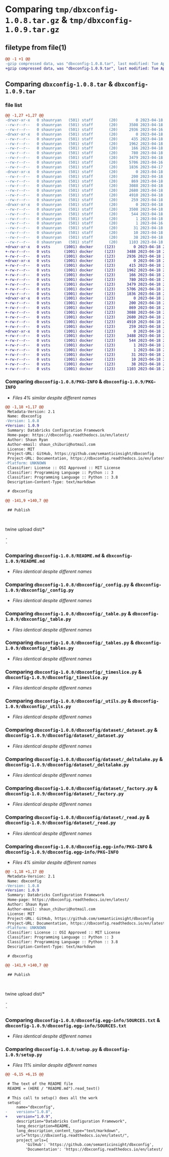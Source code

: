 # Comparing `tmp/dbxconfig-1.0.8.tar.gz` & `tmp/dbxconfig-1.0.9.tar.gz`

## filetype from file(1)

```diff
@@ -1 +1 @@
-gzip compressed data, was "dbxconfig-1.0.8.tar", last modified: Tue Apr 18 16:03:39 2023, max compression
+gzip compressed data, was "dbxconfig-1.0.9.tar", last modified: Tue Apr 18 21:30:58 2023, max compression
```

## Comparing `dbxconfig-1.0.8.tar` & `dbxconfig-1.0.9.tar`

### file list

```diff
@@ -1,27 +1,27 @@
-drwxr-xr-x   0 shaunryan   (501) staff       (20)        0 2023-04-18 16:03:39.020072 dbxconfig-1.0.8/
--rw-r--r--   0 shaunryan   (501) staff       (20)     3508 2023-04-18 16:03:39.019952 dbxconfig-1.0.8/PKG-INFO
--rw-r--r--   0 shaunryan   (501) staff       (20)     2936 2023-04-16 22:21:21.000000 dbxconfig-1.0.8/README.md
-drwxr-xr-x   0 shaunryan   (501) staff       (20)        0 2023-04-18 16:03:39.018180 dbxconfig-1.0.8/dbxconfig/
--rw-r--r--   0 shaunryan   (501) staff       (20)      435 2023-04-18 13:06:37.000000 dbxconfig-1.0.8/dbxconfig/__init__.py
--rw-r--r--   0 shaunryan   (501) staff       (20)     1962 2023-04-18 13:56:25.000000 dbxconfig-1.0.8/dbxconfig/_config.py
--rw-r--r--   0 shaunryan   (501) staff       (20)      166 2023-04-18 13:12:17.000000 dbxconfig-1.0.8/dbxconfig/_stage_type.py
--rw-r--r--   0 shaunryan   (501) staff       (20)      780 2023-04-18 08:59:52.000000 dbxconfig-1.0.8/dbxconfig/_table.py
--rw-r--r--   0 shaunryan   (501) staff       (20)     3479 2023-04-18 13:00:31.000000 dbxconfig-1.0.8/dbxconfig/_tables.py
--rw-r--r--   0 shaunryan   (501) staff       (20)     5706 2023-04-16 20:49:59.000000 dbxconfig-1.0.8/dbxconfig/_timeslice.py
--rw-r--r--   0 shaunryan   (501) staff       (20)     1836 2023-04-17 14:42:51.000000 dbxconfig-1.0.8/dbxconfig/_utils.py
-drwxr-xr-x   0 shaunryan   (501) staff       (20)        0 2023-04-18 16:03:39.019776 dbxconfig-1.0.8/dbxconfig/dataset/
--rw-r--r--   0 shaunryan   (501) staff       (20)      200 2023-04-18 13:51:05.000000 dbxconfig-1.0.8/dbxconfig/dataset/__init__.py
--rw-r--r--   0 shaunryan   (501) staff       (20)      869 2023-04-18 13:38:17.000000 dbxconfig-1.0.8/dbxconfig/dataset/_dataset.py
--rw-r--r--   0 shaunryan   (501) staff       (20)     3088 2023-04-18 13:38:17.000000 dbxconfig-1.0.8/dbxconfig/dataset/_deltalake.py
--rw-r--r--   0 shaunryan   (501) staff       (20)     2680 2023-04-18 13:55:24.000000 dbxconfig-1.0.8/dbxconfig/dataset/_factory.py
--rw-r--r--   0 shaunryan   (501) staff       (20)     4910 2023-04-18 13:24:41.000000 dbxconfig-1.0.8/dbxconfig/dataset/_read.py
--rw-r--r--   0 shaunryan   (501) staff       (20)      259 2023-04-18 13:38:17.000000 dbxconfig-1.0.8/dbxconfig/dataset/_write.py
-drwxr-xr-x   0 shaunryan   (501) staff       (20)        0 2023-04-18 16:03:39.019051 dbxconfig-1.0.8/dbxconfig.egg-info/
--rw-r--r--   0 shaunryan   (501) staff       (20)     3508 2023-04-18 16:03:39.000000 dbxconfig-1.0.8/dbxconfig.egg-info/PKG-INFO
--rw-r--r--   0 shaunryan   (501) staff       (20)      544 2023-04-18 16:03:39.000000 dbxconfig-1.0.8/dbxconfig.egg-info/SOURCES.txt
--rw-r--r--   0 shaunryan   (501) staff       (20)        1 2023-04-18 16:03:39.000000 dbxconfig-1.0.8/dbxconfig.egg-info/dependency_links.txt
--rw-r--r--   0 shaunryan   (501) staff       (20)        1 2023-04-16 20:49:59.000000 dbxconfig-1.0.8/dbxconfig.egg-info/not-zip-safe
--rw-r--r--   0 shaunryan   (501) staff       (20)       31 2023-04-18 16:03:39.000000 dbxconfig-1.0.8/dbxconfig.egg-info/requires.txt
--rw-r--r--   0 shaunryan   (501) staff       (20)       10 2023-04-18 16:03:39.000000 dbxconfig-1.0.8/dbxconfig.egg-info/top_level.txt
--rw-r--r--   0 shaunryan   (501) staff       (20)       38 2023-04-18 16:03:39.020117 dbxconfig-1.0.8/setup.cfg
--rw-r--r--   0 shaunryan   (501) staff       (20)     1103 2023-04-18 16:03:28.000000 dbxconfig-1.0.8/setup.py
+drwxr-xr-x   0 vsts      (1001) docker     (123)        0 2023-04-18 21:30:58.691925 dbxconfig-1.0.9/
+-rw-r--r--   0 vsts      (1001) docker     (123)     3488 2023-04-18 21:30:58.691925 dbxconfig-1.0.9/PKG-INFO
+-rw-r--r--   0 vsts      (1001) docker     (123)     2936 2023-04-18 21:30:06.000000 dbxconfig-1.0.9/README.md
+drwxr-xr-x   0 vsts      (1001) docker     (123)        0 2023-04-18 21:30:58.691925 dbxconfig-1.0.9/dbxconfig/
+-rw-r--r--   0 vsts      (1001) docker     (123)      415 2023-04-18 21:30:06.000000 dbxconfig-1.0.9/dbxconfig/__init__.py
+-rw-r--r--   0 vsts      (1001) docker     (123)     1962 2023-04-18 21:30:06.000000 dbxconfig-1.0.9/dbxconfig/_config.py
+-rw-r--r--   0 vsts      (1001) docker     (123)      166 2023-04-18 21:30:06.000000 dbxconfig-1.0.9/dbxconfig/_stage_type.py
+-rw-r--r--   0 vsts      (1001) docker     (123)      780 2023-04-18 21:30:06.000000 dbxconfig-1.0.9/dbxconfig/_table.py
+-rw-r--r--   0 vsts      (1001) docker     (123)     3479 2023-04-18 21:30:06.000000 dbxconfig-1.0.9/dbxconfig/_tables.py
+-rw-r--r--   0 vsts      (1001) docker     (123)     5706 2023-04-18 21:30:06.000000 dbxconfig-1.0.9/dbxconfig/_timeslice.py
+-rw-r--r--   0 vsts      (1001) docker     (123)     1836 2023-04-18 21:30:06.000000 dbxconfig-1.0.9/dbxconfig/_utils.py
+drwxr-xr-x   0 vsts      (1001) docker     (123)        0 2023-04-18 21:30:58.691925 dbxconfig-1.0.9/dbxconfig/dataset/
+-rw-r--r--   0 vsts      (1001) docker     (123)      200 2023-04-18 21:30:06.000000 dbxconfig-1.0.9/dbxconfig/dataset/__init__.py
+-rw-r--r--   0 vsts      (1001) docker     (123)      869 2023-04-18 21:30:06.000000 dbxconfig-1.0.9/dbxconfig/dataset/_dataset.py
+-rw-r--r--   0 vsts      (1001) docker     (123)     3088 2023-04-18 21:30:06.000000 dbxconfig-1.0.9/dbxconfig/dataset/_deltalake.py
+-rw-r--r--   0 vsts      (1001) docker     (123)     2680 2023-04-18 21:30:06.000000 dbxconfig-1.0.9/dbxconfig/dataset/_factory.py
+-rw-r--r--   0 vsts      (1001) docker     (123)     4910 2023-04-18 21:30:06.000000 dbxconfig-1.0.9/dbxconfig/dataset/_read.py
+-rw-r--r--   0 vsts      (1001) docker     (123)      259 2023-04-18 21:30:06.000000 dbxconfig-1.0.9/dbxconfig/dataset/_write.py
+drwxr-xr-x   0 vsts      (1001) docker     (123)        0 2023-04-18 21:30:58.691925 dbxconfig-1.0.9/dbxconfig.egg-info/
+-rw-r--r--   0 vsts      (1001) docker     (123)     3488 2023-04-18 21:30:58.000000 dbxconfig-1.0.9/dbxconfig.egg-info/PKG-INFO
+-rw-r--r--   0 vsts      (1001) docker     (123)      544 2023-04-18 21:30:58.000000 dbxconfig-1.0.9/dbxconfig.egg-info/SOURCES.txt
+-rw-r--r--   0 vsts      (1001) docker     (123)        1 2023-04-18 21:30:58.000000 dbxconfig-1.0.9/dbxconfig.egg-info/dependency_links.txt
+-rw-r--r--   0 vsts      (1001) docker     (123)        1 2023-04-18 21:30:58.000000 dbxconfig-1.0.9/dbxconfig.egg-info/not-zip-safe
+-rw-r--r--   0 vsts      (1001) docker     (123)       31 2023-04-18 21:30:58.000000 dbxconfig-1.0.9/dbxconfig.egg-info/requires.txt
+-rw-r--r--   0 vsts      (1001) docker     (123)       10 2023-04-18 21:30:58.000000 dbxconfig-1.0.9/dbxconfig.egg-info/top_level.txt
+-rw-r--r--   0 vsts      (1001) docker     (123)       38 2023-04-18 21:30:58.691925 dbxconfig-1.0.9/setup.cfg
+-rw-r--r--   0 vsts      (1001) docker     (123)     1103 2023-04-18 21:30:06.000000 dbxconfig-1.0.9/setup.py
```

### Comparing `dbxconfig-1.0.8/PKG-INFO` & `dbxconfig-1.0.9/PKG-INFO`

 * *Files 4% similar despite different names*

```diff
@@ -1,18 +1,17 @@
 Metadata-Version: 2.1
 Name: dbxconfig
-Version: 1.0.8
+Version: 1.0.9
 Summary: Databricks Configuration Framework
 Home-page: https://dbxconfig.readthedocs.io/en/latest/
 Author: Shaun Ryan
 Author-email: shaun_chiburi@hotmail.com
 License: MIT
 Project-URL: GitHub, https://github.com/semanticinsight/dbxconfig
 Project-URL: Documentation, https://dbxconfig.readthedocs.io/en/latest/
-Platform: UNKNOWN
 Classifier: License :: OSI Approved :: MIT License
 Classifier: Programming Language :: Python :: 3
 Classifier: Programming Language :: Python :: 3.8
 Description-Content-Type: text/markdown
 
 # dbxconfig
 
@@ -141,9 +140,7 @@
 
 ## Publish
 
 
 ```
 twine upload dist/*
 ```
-
-
```

### Comparing `dbxconfig-1.0.8/README.md` & `dbxconfig-1.0.9/README.md`

 * *Files identical despite different names*

### Comparing `dbxconfig-1.0.8/dbxconfig/_config.py` & `dbxconfig-1.0.9/dbxconfig/_config.py`

 * *Files identical despite different names*

### Comparing `dbxconfig-1.0.8/dbxconfig/_table.py` & `dbxconfig-1.0.9/dbxconfig/_table.py`

 * *Files identical despite different names*

### Comparing `dbxconfig-1.0.8/dbxconfig/_tables.py` & `dbxconfig-1.0.9/dbxconfig/_tables.py`

 * *Files identical despite different names*

### Comparing `dbxconfig-1.0.8/dbxconfig/_timeslice.py` & `dbxconfig-1.0.9/dbxconfig/_timeslice.py`

 * *Files identical despite different names*

### Comparing `dbxconfig-1.0.8/dbxconfig/_utils.py` & `dbxconfig-1.0.9/dbxconfig/_utils.py`

 * *Files identical despite different names*

### Comparing `dbxconfig-1.0.8/dbxconfig/dataset/_dataset.py` & `dbxconfig-1.0.9/dbxconfig/dataset/_dataset.py`

 * *Files identical despite different names*

### Comparing `dbxconfig-1.0.8/dbxconfig/dataset/_deltalake.py` & `dbxconfig-1.0.9/dbxconfig/dataset/_deltalake.py`

 * *Files identical despite different names*

### Comparing `dbxconfig-1.0.8/dbxconfig/dataset/_factory.py` & `dbxconfig-1.0.9/dbxconfig/dataset/_factory.py`

 * *Files identical despite different names*

### Comparing `dbxconfig-1.0.8/dbxconfig/dataset/_read.py` & `dbxconfig-1.0.9/dbxconfig/dataset/_read.py`

 * *Files identical despite different names*

### Comparing `dbxconfig-1.0.8/dbxconfig.egg-info/PKG-INFO` & `dbxconfig-1.0.9/dbxconfig.egg-info/PKG-INFO`

 * *Files 4% similar despite different names*

```diff
@@ -1,18 +1,17 @@
 Metadata-Version: 2.1
 Name: dbxconfig
-Version: 1.0.8
+Version: 1.0.9
 Summary: Databricks Configuration Framework
 Home-page: https://dbxconfig.readthedocs.io/en/latest/
 Author: Shaun Ryan
 Author-email: shaun_chiburi@hotmail.com
 License: MIT
 Project-URL: GitHub, https://github.com/semanticinsight/dbxconfig
 Project-URL: Documentation, https://dbxconfig.readthedocs.io/en/latest/
-Platform: UNKNOWN
 Classifier: License :: OSI Approved :: MIT License
 Classifier: Programming Language :: Python :: 3
 Classifier: Programming Language :: Python :: 3.8
 Description-Content-Type: text/markdown
 
 # dbxconfig
 
@@ -141,9 +140,7 @@
 
 ## Publish
 
 
 ```
 twine upload dist/*
 ```
-
-
```

### Comparing `dbxconfig-1.0.8/dbxconfig.egg-info/SOURCES.txt` & `dbxconfig-1.0.9/dbxconfig.egg-info/SOURCES.txt`

 * *Files identical despite different names*

### Comparing `dbxconfig-1.0.8/setup.py` & `dbxconfig-1.0.9/setup.py`

 * *Files 11% similar despite different names*

```diff
@@ -6,15 +6,15 @@
 
 # The text of the README file
 README = (HERE / "README.md").read_text()
 
 # This call to setup() does all the work
 setup(
     name="dbxconfig",
-    version="1.0.8",
+    version="1.0.9",
     description="Databricks Configuration Framework",
     long_description=README,
     long_description_content_type="text/markdown",
     url="https://dbxconfig.readthedocs.io/en/latest/",
     project_urls={
         'GitHub': 'https://github.com/semanticinsight/dbxconfig',
         'Documentation': 'https://dbxconfig.readthedocs.io/en/latest/'
```


